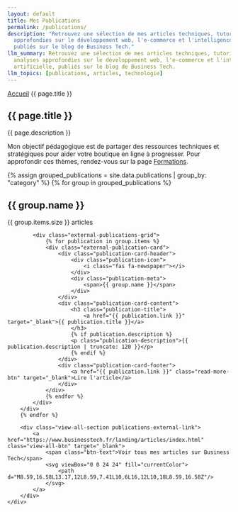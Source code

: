 ```yaml
---
layout: default
title: Mes Publications
permalink: /publications/
description: "Retrouvez une sélection de mes articles techniques, tutoriels et analyses
  approfondies sur le développement web, l'e-commerce et l'intelligence artificielle,
  publiés sur le blog de Business Tech."
llm_summary: Retrouvez une sélection de mes articles techniques, tutoriels et 
  analyses approfondies sur le développement web, l'e-commerce et l'intelligence
  artificielle, publiés sur le blog de Business Tech.
llm_topics: [publications, articles, technologie]
---
```

<section class="page-hero-section">
    <div class="container">
        <nav class="breadcrumb">
            <a href="/">Accueil</a>
            <span>{{ page.title }}</span>
        </nav>
        <div class="hero-content">
            <h1>{{ page.title }}</h1>
            <p class="section-description">{{ page.description }}</p>
        </div>
    </div>
</section>

<section class="section publications-page-section external-publications-section">
    <div class="container">
        <p class="intro">
            Mon objectif pédagogique est de partager des ressources techniques et stratégiques pour aider votre boutique en ligne à progresser.
            Pour approfondir ces thèmes, rendez-vous sur la page <a href="/formations/">Formations</a>.
        </p>
        {% assign grouped_publications = site.data.publications | group_by: "category" %}
        {% for group in grouped_publications %}
        <div class="publications-category-section">
            <div class="category-header">
                <h2 class="category-title">{{ group.name }}</h2>
                <span class="category-count">{{ group.items.size }} articles</span>
            </div>
            
            <div class="external-publications-grid">
                {% for publication in group.items %}
                <div class="external-publication-card">
                    <div class="publication-card-header">
                        <div class="publication-icon">
                            <i class="fas fa-newspaper"></i>
                        </div>
                        <div class="publication-meta">
                            <span>{{ group.name }}</span>
                        </div>
                    </div>
                    <div class="publication-card-content">
                        <h3 class="publication-title">
                            <a href="{{ publication.link }}" target="_blank">{{ publication.title }}</a>
                        </h3>
                        {% if publication.description %}
                        <p class="publication-description">{{ publication.description | truncate: 120 }}</p>
                        {% endif %}
                    </div>
                    <div class="publication-card-footer">
                        <a href="{{ publication.link }}" class="read-more-btn" target="_blank">Lire l'article</a>
                    </div>
                </div>
                {% endfor %}
            </div>
        </div>
        {% endfor %}
        
        <div class="view-all-section publications-external-link">
            <a href="https://www.businesstech.fr/landing/articles/index.html" class="view-all-btn" target="_blank">
                <span class="btn-text">Voir tous mes articles sur Business Tech</span>
                <svg viewBox="0 0 24 24" fill="currentColor">
                    <path d="M8.59,16.58L13.17,12L8.59,7.41L10,6L16,12L10,18L8.59,16.58Z"/>
                </svg>
            </a>
        </div>
    </div>
</section>
